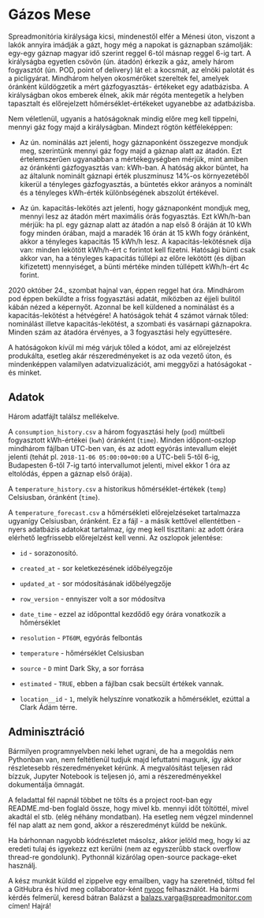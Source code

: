 # Gázos Mese

Spreadmonitória királysága kicsi, mindenestől elfér a Ménesi úton, viszont a lakók annyira imádják a
gázt, hogy még a napokat is gáznapban számolják: egy-egy gáznap magyar idő szerint reggel 6-tól
másnap reggel 6-ig tart. A királyságba egyetlen csövön (ún. átadón) érkezik a gáz, amely három
fogyasztót (ún. POD, point of delivery) lát el: a kocsmát, az elnöki palotát és a picligyárat.
Mindhárom helyen okosmérőket szereltek fel, amelyek óránként küldögzetik a mért gázfogyasztás-
értékeket egy adatbázisba. A királyságban okos emberek élnek, akik már régóta mentegetik a helyben
tapasztalt és előrejelzett hőmérséklet-értékeket ugyanebbe az adatbázisba.

Nem véletlenül, ugyanis a hatóságoknak mindig előre meg kell tippelni, mennyi gáz fogy majd a
királyságban. Mindezt rögtön kétféleképpen:

- Az ún. nominálás azt jelenti, hogy gáznaponként összegezve mondjuk meg, szerintünk mennyi gáz fogy
  majd a gáznap alatt az átadón. Ezt értelemszerűen ugyanabban a mértékegységben mérjük, mint amiben
  az óránkénti gázfogyasztás van: kWh-ban. A hatóság akkor büntet, ha az általunk nominált gáznapi
  érték pluszmínusz 14%-os környezetéből kikerül a tényleges gázfogyasztás, a büntetés ekkor arányos
  a nominált és a tényleges kWh-érték különbségének abszolút értékével.

- Az ún. kapacitás-lekötés azt jelenti, hogy gáznaponként mondjuk meg, mennyi lesz az átadón mért
  maximális órás fogyasztás. Ezt kWh/h-ban mérjük: ha pl. egy gáznap alatt az átadón a nap első 8
  óráján át 10 kWh fogy minden órában, majd a maradék 16 órán át 15 kWh fogy óránként, akkor a
  tényleges kapacitás 15 kWh/h lesz. A kapacitás-lekötésnek díja van: minden lekötött kWh/h-ért
  c forintot kell fizetni. Hatósági bünti csak akkor van, ha a tényleges kapacitás túllépi az előre
  lekötött (és díjban kifizetett) mennyiséget, a bünti mértéke minden túllépett kWh/h-ért 4c forint.

2020 október 24., szombat hajnal van, éppen reggel hat óra. Mindhárom pod éppen beküldte a friss
fogyasztási adatát, miközben az éjjeli bulitól kábán nézed a képernyőt. Azonnal be kell küldened a
nominálást és a kapacitás-lekötést a hétvégére! A hatóságok tehát 4 számot várnak tőled: nominálást
illetve kapacitás-lekötést, a szombati és vasárnapi gáznapokra. Minden szám az átadóra érvényes, a 3
fogyasztási hely együttesére.

A hatóságokon kívül mi még várjuk tőled a kódot, ami az előrejelzést produkálta, esetleg akár
részeredményeket is az oda vezető úton, és mindenképpen valamilyen adatvizualizációt, ami meggyőzi a
hatóságokat - és minket.

## Adatok

Három adatfájlt találsz mellékelve.

A `consumption_history.csv` a három fogyasztási hely (`pod`) múltbeli fogyasztott kWh-értékei
(`kwh`) óránként (`time`). Minden időpont-oszlop mindhárom fájlban UTC-ben van, és az adott egyórás
intevallum elejét jelenti (tehát pl. `2018-11-06 05:00:00+00:00` a UTC-beli 5-től 6-ig, Budapesten
6-től 7-ig tartó intervallumot jelenti, mivel ekkor 1 óra az eltolódás, éppen a gáznap első órája).

A `temperature_history.csv` a historikus hőmérséklet-értékek (`temp`) Celsiusban, óránként (`time`).

A `temperature_forecast.csv` a hőmérsékleti előrejelzéseket tartalmazza ugyanígy Celsiusban,
óránként. Ez a fájl - a másik kettővel ellentétben - nyers adatbázis adatokat tartalmaz, így meg
kell tisztítani: az adott órára elérhető legfrissebb előrejelzést kell venni. Az oszlopok jelentése:

- `id` - sorazonosító.

- `created_at` - sor keletkezésének időbélyegzője

- `updated_at` - sor módosításának időbélyegzője

- `row_version` - ennyiszer volt a sor módosítva

- `date_time` - ezzel az időponttal kezdődő egy órára vonatkozik a hőmérséklet

- `resolution` - `PT60M`, egyórás felbontás

- `temperature` - hőmérséklet Celsiusban

- `source` - `D` mint Dark Sky, a sor forrása

- `estimated` - `TRUE`, ebben a fájlban csak becsült értékek vannak.

- `location__id` - `1`, melyik helyszínre vonatkozik a hőmérséklet, ezúttal a Clark Ádám térre.

## Adminisztráció

Bármilyen programnyelvben neki lehet ugrani, de ha a megoldás nem Pythonban van, nem feltétlenül 
tudjuk majd lefuttatni magunk, így akkor részletesebb részeredményeket kérünk. A megvalósítást 
teljesen rád bízzuk, Jupyter Notebook is teljesen jó, ami a részeredményekkel dokumentálja
ömnagát.

A feladattal fél napnál többet ne tölts és a project root-ban egy README.md-ben foglald össze, hogy
mivel kb. mennyi időt töltöttél, mivel akadtál el stb. (elég néhány mondatban). Ha esetleg nem 
végzel mindennel fél nap alatt az nem gond, akkor a részeredményt küldd be nekünk.

Ha bárhonnan nagyobb kódrészletet másolsz, akkor jelöld meg, hogy ki az eredeti tulaj és igyekezz 
ezt kerülni (nem az egyszerűbb stack overflow thread-re gondolunk). Pythonnál kizárólag open-source 
package-eket használj.

A kész munkát küldd el zippelve egy emailben, vagy ha szeretnéd, töltsd fel a GitHubra és hívd meg 
collaborator-ként [nyooc](https://github.com/nyooc) felhasználót. Ha bármi kérdés felmerül, keresd
bátran Balázst a <balazs.varga@spreadmonitor.com> címen! Hajrá!
